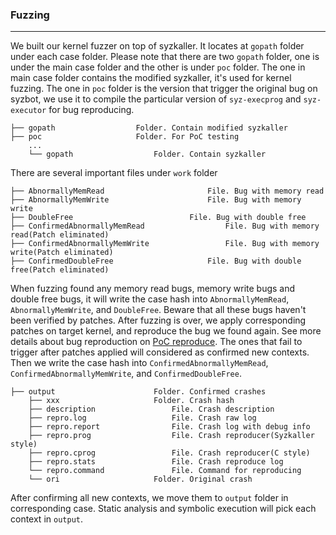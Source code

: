 ### Fuzzing 

------

We built our kernel fuzzer on top of syzkaller. It locates at `gopath` folder under each case folder. Please note that there are two `gopath` folder, one is under the main case folder and the other is under `poc` folder. The one in main case folder contains the modified syzkaller, it's used for kernel fuzzing. The one in `poc` folder is the version that trigger the original bug on syzbot, we use it to compile the particular version of `syz-execprog` and `syz-executor` for bug reproducing.

```
├── gopath					Folder. Contain modified syzkaller
├── poc						Folder. For PoC testing
    ...
    └── gopath					Folder. Contain syzkaller
```



There are several important files under `work` folder

```
├── AbnormallyMemRead						File. Bug with memory read
├── AbnormallyMemWrite						File. Bug with memory write
├── DoubleFree							File. Bug with double free
├── ConfirmedAbnormallyMemRead					File. Bug with memory read(Patch eliminated)
├── ConfirmedAbnormallyMemWrite					File. Bug with memory write(Patch eliminated)
├── ConfirmedDoubleFree						File. Bug with double free(Patch eliminated)
```

When fuzzing found any memory read bugs, memory write bugs and double free bugs, it will write the case hash into `AbnormallyMemRead`, `AbnormallyMemWrite`, and `DoubleFree`. Beware that all these bugs haven't been verified by patches.
After fuzzing is over, we apply corresponding patches on target kernel, and reproduce the bug we found again. See more details about bug reproduction on [PoC reproduce](./poc_repro.md).
The ones that fail to trigger after patches applied will considered as confirmed new contexts. Then we write the case hash into `ConfirmedAbnormallyMemRead`, `ConfirmedAbnormallyMemWrite`, and `ConfirmedDoubleFree`.

```
├── output						Folder. Confirmed crashes
    ├── xxx						Folder. Crash hash
	├── description					File. Crash description
	├── repro.log					File. Crash raw log
	├── repro.report				File. Crash log with debug info
	├── repro.prog					File. Crash reproducer(Syzkaller style)
	├── repro.cprog					File. Crash reproducer(C style)
	├── repro.stats					File. Crash reproduce log
	└── repro.command				File. Command for reproducing
    └── ori						Folder. Original crash
```
After confirming all new contexts, we move them to `output` folder in corresponding case. Static analysis and symbolic execution will pick each context in `output`. 
